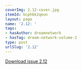```yaml
---
coverImg: 2.12-cover.jpg
itemId: bcphbk2qeun
layout: page
name: '2.12: '
tags:
- hasAuthor: dreamnetwork
- hasTag: dream-network-volume-2
type: post
urlSlug: '2.12'
---
```

<a href="../files/pdfs/Volume_2/2.12-Dream-Craft-Volume-2-No-12.pdf" download="">Download issue 2.12</a>